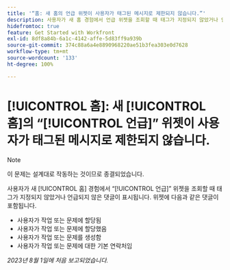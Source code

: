 ```yaml
---
title: '“홈: 새 홈의 언급 위젯이 사용자가 태그된 메시지로 제한되지 않습니다.”'
description: 사용자가 새 홈 경험에서 언급 위젯을 조회할 때 태그가 지정되지 않았거나 언급되지 않은 댓글이 표시됩니다.
hidefromtoc: true
feature: Get Started with Workfront
exl-id: 8df8a84b-6a1c-4142-affe-5d83ff9a939b
source-git-commit: 374c88a6a4e8890968220ae51b3fea303e0d7628
workflow-type: tm+mt
source-wordcount: '133'
ht-degree: 100%

---
```


# [!UICONTROL 홈]: 새 [!UICONTROL 홈]의 “[!UICONTROL 언급]” 위젯이 사용자가 태그된 메시지로 제한되지 않습니다.

<!--Requested article, won't fix-->

>[!NOTE]
>
>이 문제는 설계대로 작동하는 것이므로 종결되었습니다.

사용자가 새 [!UICONTROL 홈] 경험에서 “[!UICONTROL 언급]” 위젯을 조회할 때 태그가 지정되지 않았거나 언급되지 않은 댓글이 표시됩니다. 위젯에 다음과 같은 댓글이 포함됩니다.

* 사용자가 작업 또는 문제에 할당됨
* 사용자가 작업 또는 문제에 할당했음
* 사용자가 작업 또는 문제를 생성함
* 사용자가 작업 또는 문제에 대한 기본 연락처임

_2023년 8월 1일에 처음 보고되었습니다._
